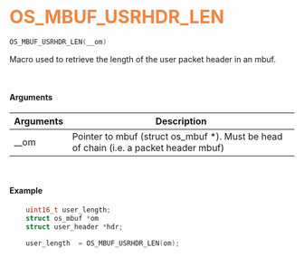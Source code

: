 ## <font color="#F2853F" style="font-size:24pt">OS_MBUF_USRHDR_LEN</font>

```c
OS_MBUF_USRHDR_LEN(__om)
```

Macro used to retrieve the length of the user packet header in an mbuf.

<br>


#### Arguments

| Arguments | Description |
|-----------|-------------|
| __om |  Pointer to mbuf (struct os_mbuf *). Must be head of chain (i.e. a packet header mbuf) |


<br>

#### Example

```c
    uint16_t user_length;
    struct os_mbuf *om
    struct user_header *hdr;

    user_length  = OS_MBUF_USRHDR_LEN(om);
```



